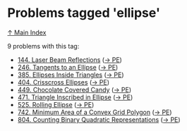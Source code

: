 # Problems tagged 'ellipse'

[↑ Main Index](../README.md)

9 problems with this tag:

- [144. Laser Beam Reflections](../problems/144.md) ([→ PE](https://projecteuler.net/problem=144))
- [246. Tangents to an Ellipse](../problems/246.md) ([→ PE](https://projecteuler.net/problem=246))
- [385. Ellipses Inside Triangles](../problems/385.md) ([→ PE](https://projecteuler.net/problem=385))
- [404. Crisscross Ellipses](../problems/404.md) ([→ PE](https://projecteuler.net/problem=404))
- [449. Chocolate Covered Candy](../problems/449.md) ([→ PE](https://projecteuler.net/problem=449))
- [471. Triangle Inscribed in Ellipse](../problems/471.md) ([→ PE](https://projecteuler.net/problem=471))
- [525. Rolling Ellipse](../problems/525.md) ([→ PE](https://projecteuler.net/problem=525))
- [742. Minimum Area of a Convex Grid Polygon](../problems/742.md) ([→ PE](https://projecteuler.net/problem=742))
- [804. Counting Binary Quadratic Representations](../problems/804.md) ([→ PE](https://projecteuler.net/problem=804))
